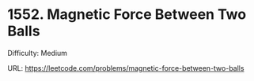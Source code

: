 # 1552. Magnetic Force Between Two Balls

Difficulty: Medium

URL: https://leetcode.com/problems/magnetic-force-between-two-balls

